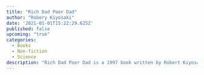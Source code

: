 ```yaml
---
title: "Rich Dad Poor Dad"
author: "Robery Kiyosaki"
date: '2021-01-01T15:22:29.625Z'
published: false
upcoming: "true"
categories:
  - Books
  - Non-fiction
  - Science
description: "Rich Dad Poor Dad is a 1997 book written by Robert Kiyosaki and Sharon Lechter. It advocates the importance of financial literacy, financial independence and building wealth through investing in assets, real estate investing, starting and owning businesses, as well as increasing one's financial intelligenc to improve one's business and financial aptitude."
---
```



